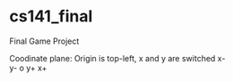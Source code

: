 # cs141_final
Final Game Project


Coodinate plane:
Origin is top-left, x and y are switched
   x-   
y- o y+
   x+